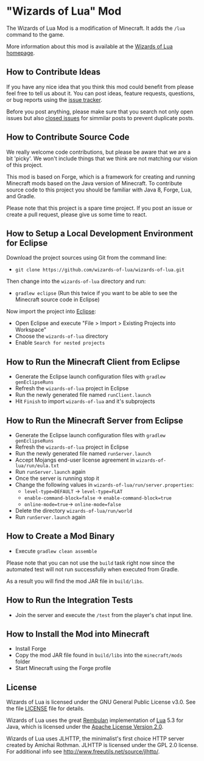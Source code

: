 # "Wizards of Lua" Mod

The Wizards of Lua Mod is a modification of Minecraft. It adds the `/lua` command to the game.

More information about this mod is available at the [Wizards of Lua homepage](http://www.wizards-of-lua.net).

## How to Contribute Ideas
If you have any nice idea that you think this mod could benefit from please feel free to tell us about it.
You can post ideas, feature requests, questions, or bug reports using the [issue tracker](https://github.com/wizards-of-lua/wizards-of-lua/issues).

Before you post anything, please make sure that you search not only open issues but also [closed issues](https://github.com/wizards-of-lua/wizards-of-lua/issues?q=is%3Aclosed) for simmilar posts to prevent duplicate posts.

## How to Contribute Source Code
We really welcome code contributions, but please be aware that we are a bit 'picky'.
We won't include things that we think are not matching our vision of this project.

This mod is based on Forge, which is a framework for creating and running Minecraft mods based on the Java version of Minecraft.
To contribute source code to this project you should be familiar with Java 8, Forge, Lua, and Gradle.

Please note that this project is a spare time project.
If you post an issue or create a pull request, please give us some time to react.

## How to Setup a Local Development Environment for Eclipse
Download the project sources using Git from the command line:
* `git clone https://github.com/wizards-of-lua/wizards-of-lua.git`

Then change into the `wizards-of-lua` directory and run:
* `gradlew eclipse` (Run this twice if you want to be able to see the Minecraft source code in Eclipse)

Now import the project into [Eclipse](https://www.eclipse.org/):
* Open Eclipse and execute "File > Import > Existing Projects into Workspace"
* Choose the `wizards-of-lua` directory
* Enable `Search for nested projects`

## How to Run the Minecraft Client from Eclipse
* Generate the Eclipse launch configuration files with `gradlew genEclipseRuns`
* Refresh the `wizards-of-lua` project in Eclipse
* Run the newly generated file named `runClient.launch`
* Hit `Finish` to import `wizards-of-lua` and it's subprojects

## How to Run the Minecraft Server from Eclipse
* Generate the Eclipse launch configuration files with `gradlew genEclipseRuns`
* Refresh the `wizards-of-lua` project in Eclipse
* Run the newly generated file named `runServer.launch`
* Accept Mojangs end-user license agreement in `wizards-of-lua/run/eula.txt`
* Run `runServer.launch` again
* Once the server is running stop it
* Change the following values in `wizards-of-lua/run/server.properties`:
  * `level-type=DEFAULT` -> `level-type=FLAT`
  * `enable-command-block=false` -> `enable-command-block=true`
  * `online-mode=true`-> `online-mode=false`
* Delete the directory `wizards-of-lua/run/world`
* Run `runServer.launch` again

## How to Create a Mod Binary
* Execute `gradlew clean assemble`

Please note that you can not use the `build` task right now since the automated test will not
run successfully when executed from Gradle.

As a result you will find the mod JAR file in `build/libs`.

## How to Run the Integration Tests
* Join the server and execute the ```/test``` from the player's chat input line.

## How to Install the Mod into Minecraft
* Install Forge
* Copy the mod JAR file found in `build/libs` into the `minecraft/mods` folder
* Start Minecraft using the Forge profile

## License
Wizards of Lua is licensed under the GNU General Public License v3.0. See the file [LICENSE](LICENSE) file for details.

Wizards of Lua uses the great [Rembulan](https://github.com/mjanicek/rembulan) implementation of [Lua](https://www.lua.org) 5.3 for Java, which is licensed under the [Apache License Version 2.0](https://www.apache.org/licenses/LICENSE-2.0).

Wizards of Lua uses JLHTTP, the minimalist's first choice HTTP server created by Amichai Rothman.
JLHTTP is licensed under the GPL 2.0 license. For additional info see http://www.freeutils.net/source/jlhttp/.
